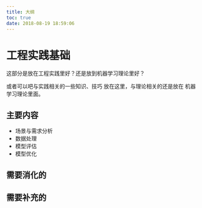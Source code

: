 ```yaml
---
title: 大纲
toc: true
date: 2018-08-19 18:59:06
---
```

# 工程实践基础

这部分是放在工程实践里好？还是放到机器学习理论里好？

或者可以吧与实践相关的一些知识、技巧 放在这里，与理论相关的还是放在 机器学习理论里面。

## 主要内容

- 场景与需求分析
- 数据处理
- 模型评估
- 模型优化


## 需要消化的






## 需要补充的
